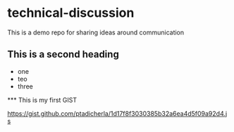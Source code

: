# technical-discussion
This is a demo repo for sharing ideas around communication

## This is a second heading

* one
* teo
* three

*** This is my first GIST

https://gist.github.com/ptadicherla/1d17f8f3030385b32a6ea4d5f09a92d4.js
